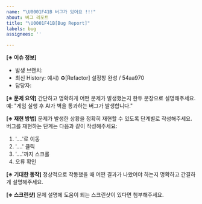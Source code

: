 ```yaml
---
name: "\U0001F41B 버그가 있어요 !!!"
about: 버그 리포트
title: "\U0001F41B[Bug Report]"
labels: bug
assignees: ''

---
```


**[※ 이슈 정보]**
- 발생 브랜치:
- 최신 History: 예시) ♻️[Refactor] 설정창 완성 / 54aa970
- 담당자:

**[※ 문제 요약]**
간단하고 명확하게 어떤 문제가 발생했는지 한두 문장으로 설명해주세요.
예: "게임 실행 후 AI가 벽을 통과하는 버그가 발생합니다."

**[※ 재현 방법]**
문제가 발생한 상황을 정확히 재현할 수 있도록 단계별로 작성해주세요.
버그를 재현하는 단계는 다음과 같이 작성해주세요:

1. '....'로 이동
2. '....' 클릭
3. '....'까지 스크롤
4. 오류 확인

**[※ 기대한 동작]**
정상적으로 작동했을 때 어떤 결과가 나왔어야 하는지 명확하고 간결하게 설명해주세요.

**[※ 스크린샷]**
문제 설명에 도움이 되는 스크린샷이 있다면 첨부해주세요.
